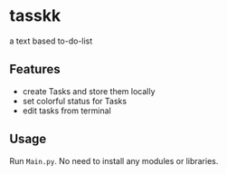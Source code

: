 # tasskk
a text based to-do-list

## Features

* create Tasks and store them locally
* set colorful status for Tasks
* edit tasks from terminal

## Usage
Run <code>Main.py</code>. No need to install any modules or libraries.
